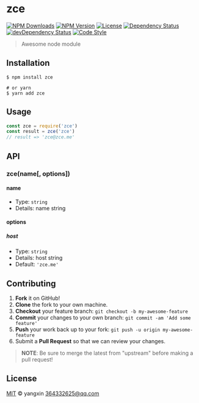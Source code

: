 # zce

[![NPM Downloads][downloads-image]][downloads-url]
[![NPM Version][version-image]][version-url]
[![License][license-image]][license-url]
[![Dependency Status][dependency-image]][dependency-url]
[![devDependency Status][devdependency-image]][devdependency-url]
[![Code Style][style-image]][style-url]

> Awesome node module

## Installation

```shell
$ npm install zce

# or yarn
$ yarn add zce
```

## Usage

<!-- TODO: Introduction of API use -->

```javascript
const zce = require('zce')
const result = zce('zce')
// result => 'zce@zce.me'
```

## API

<!-- TODO: Introduction of API -->

### zce(name[, options])

#### name

- Type: `string`
- Details: name string

#### options

##### host

- Type: `string`
- Details: host string
- Default: `'zce.me'`

## Contributing

1. **Fork** it on GitHub!
2. **Clone** the fork to your own machine.
3. **Checkout** your feature branch: `git checkout -b my-awesome-feature`
4. **Commit** your changes to your own branch: `git commit -am 'Add some feature'`
5. **Push** your work back up to your fork: `git push -u origin my-awesome-feature`
6. Submit a **Pull Request** so that we can review your changes.

> **NOTE**: Be sure to merge the latest from "upstream" before making a pull request!

## License

[MIT](LICENSE) &copy; yangxin <364332625@qq.com>



[downloads-image]: https://img.shields.io/npm/dm/zce.svg
[downloads-url]: https://npmjs.org/package/zce
[version-image]: https://img.shields.io/npm/v/zce.svg
[version-url]: https://npmjs.org/package/zce
[license-image]: https://img.shields.io/github/license/zce/zce.svg
[license-url]: https://github.com/zce/zce/blob/master/LICENSE
[dependency-image]: https://img.shields.io/david/zce/zce.svg
[dependency-url]: https://david-dm.org/zce/zce
[devdependency-image]: https://img.shields.io/david/dev/zce/zce.svg
[devdependency-url]: https://david-dm.org/zce/zce?type=dev
[style-image]: https://img.shields.io/badge/code_style-standard-brightgreen.svg
[style-url]: https://standardjs.com
